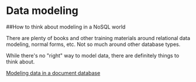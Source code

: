 # Data modeling
##How to think about modeling in a NoSQL world

There are plenty of books and other training materials around relational
data modeling, normal forms, etc. Not so much around other database types.

While there's no "right" way to model data, there are definitely things to
think about.

[Modeling data in a document database](./docdb.md)